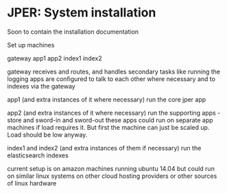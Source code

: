 # JPER: System installation

Soon to contain the installation documentation

Set up machines

gateway
app1
app2
index1
index2

gateway receives and routes, and handles secondary tasks like running the logging
apps are configured to talk to each other where necessary and to indexes via the gateway

app1 (and extra instances of it where necessary) run the core jper app

app2 (and extra instances of it where necessary) run the supporting apps - store and sword-in and sword-out
these apps could run on separate app machines if load requires it. But first the machine can just be scaled up.
Load should be low anyway.

index1 and index2 (and extra instances of them if necessary) run the elasticsearch indexes

current setup is on amazon machines running ubuntu 14.04 but could run on similar linux systems on other cloud hosting providers or other sources of linux hardware

